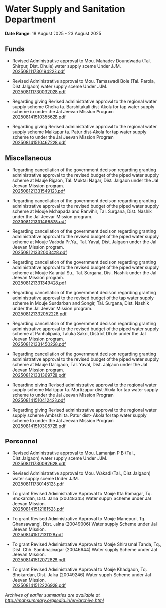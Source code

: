 # Water Supply and Sanitation Department

**Date Range**: 18 August 2025 - 23 August 2025


## Funds
- Revised Administrative approval to Mou. Mahadev Doundwada  (Tal. Shirpur, Dist. Dhule) water supply sceme Under JJM.\
  [202508111730194228.pdf](https://gr.maharashtra.gov.in/Site/Upload/Government%20Resolutions/English/202508111730194228.pdf)

- Revised Administrative approval to Mou. Tamaswadi Bole (Tal. Parola, Dist.Jalgaon) water supply sceme Under JJM.\
  [202508111730032028.pdf](https://gr.maharashtra.gov.in/Site/Upload/Government%20Resolutions/English/202508111730032028.pdf)

- Regarding giving Revised administrative approval to the regional water supply scheme Chelka  ta.  Barshitakali  dist-Akola for tap water supply scheme to under the Jal Jeevan Mission Program\
  [202508141510355628.pdf](https://gr.maharashtra.gov.in/Site/Upload/Government%20Resolutions/English/202508141510355628.pdf)

- Regarding giving Revised administrative approval to the regional water supply scheme Malkapur  ta. Patur dist-Akola for tap water supply scheme to under the Jal Jeevan Mission Program\
  [202508141510467228.pdf](https://gr.maharashtra.gov.in/Site/Upload/Government%20Resolutions/English/202508141510467228.pdf)

## Miscellaneous
- Regarding cancellation of the government decision regarding granting administrative approval to the revised budget of the piped water supply scheme at Mauje Rigaon, Tal. Muktai Nagar, Dist. Jalgaon under the Jal Jeevan Mission program.\
  [202508121331549128.pdf](https://gr.maharashtra.gov.in/Site/Upload/Government%20Resolutions/English/202508121331549128.pdf)

- Regarding cancellation of the government decision regarding granting administrative approval to the revised budget of the piped water supply scheme at Mouje Mohapada and Ranvihir, Tal. Surgana, Dist. Nashik under the Jal Jeevan Mission program.\
  [202508121331498828.pdf](https://gr.maharashtra.gov.in/Site/Upload/Government%20Resolutions/English/202508121331498828.pdf)

- Regarding cancellation of the government decision regarding granting administrative approval to the revised budget of the piped water supply scheme at Mouje Vadoda Pr.Ya., Tal. Yaval, Dist. Jalgaon under the Jal Jeevan Mission program.\
  [202508121332003428.pdf](https://gr.maharashtra.gov.in/Site/Upload/Government%20Resolutions/English/202508121332003428.pdf)

- Regarding cancellation of the government decision regarding granting administrative approval to the revised budget of the piped water supply scheme at Mouje Karanjul Su., Tal. Surgana, Dist. Nashik under the Jal Jeevan Mission program.\
  [202508121331349428.pdf](https://gr.maharashtra.gov.in/Site/Upload/Government%20Resolutions/English/202508121331349428.pdf)

- Regarding cancellation of the government decision regarding granting administrative approval to the revised budget of the tap water supply scheme in Mouje Sundarban and Songir, Tal. Surgana, Dist. Nashik under the Jal Jeevan Mission program.\
  [202508121332052228.pdf](https://gr.maharashtra.gov.in/Site/Upload/Government%20Resolutions/English/202508121332052228.pdf)

- Regarding cancellation of the government decision regarding granting administrative approval to the revised budget of the piped water supply scheme at Panhalipada, Taluka Sakri, District Dhule under the Jal Jeevan Mission program.\
  [202508121331450228.pdf](https://gr.maharashtra.gov.in/Site/Upload/Government%20Resolutions/English/202508121331450228.pdf)

- Regarding cancellation of the government decision regarding granting administrative approval to the revised budget of the piped water supply scheme at Mauje Dahigaon, Tal. Yaval, Dist. Jalgaon under the Jal Jeevan Mission program.\
  [202508121331369728.pdf](https://gr.maharashtra.gov.in/Site/Upload/Government%20Resolutions/English/202508121331369728.pdf)

- Regarding giving Revised administrative approval to the regional water supply scheme Malkapur  ta. Murtizapur  dist-Akola for tap water supply scheme to under the Jal Jeevan Mission Program\
  [202508141510412428.pdf](https://gr.maharashtra.gov.in/Site/Upload/Government%20Resolutions/English/202508141510412428.pdf)

- Regarding giving Revised administrative approval to the regional water supply scheme Ambashi ta. Patur  dist- Akola for tap water supply scheme to under the Jal Jeevan Mission Program\
  [202508141510305728.pdf](https://gr.maharashtra.gov.in/Site/Upload/Government%20Resolutions/English/202508141510305728.pdf)

## Personnel
- Revised Administrative approval to Mou. Lamanjan P B (Tal., Dist.Jalgaon) water supply sceme Under JJM.\
  [202508111730092628.pdf](https://gr.maharashtra.gov.in/Site/Upload/Government%20Resolutions/English/202508111730092628.pdf)

- Revised Administrative approval to Mou. Wakadi (Tal., Dist.Jalgaon) water supply sceme Under JJM.\
  [202508111730145128.pdf](https://gr.maharashtra.gov.in/Site/Upload/Government%20Resolutions/English/202508111730145128.pdf)

- To grant Revised Administrative Approval to Mouje Itta Ramagar, Tq.   Bhokardan, Dist. Jalna (20048345)  Water supply Scheme under Jal Jeevan Mission.\
  [202508141512181528.pdf](https://gr.maharashtra.gov.in/Site/Upload/Government%20Resolutions/English/202508141512181528.pdf)

- To grant Revised Administrative Approval to Mouje Manepuri, Tq. Ghansawangi, Dist. Jalna (20049006)  Water supply Scheme under Jal Jeevan Mission.\
  [202508141512131128.pdf](https://gr.maharashtra.gov.in/Site/Upload/Government%20Resolutions/English/202508141512131128.pdf)

- To grant Revised Administrative Approval to Mouje Shirasmal Tanda, Tq., Dist. Chh. Sambhajinagar (20046644)  Water supply Scheme under Jal Jeevan Mission.\
  [202508141512072828.pdf](https://gr.maharashtra.gov.in/Site/Upload/Government%20Resolutions/English/202508141512072828.pdf)

- To grant Revised Administrative Approval to Mouje Khadgaon, Tq.   Bhokardan, Dist. Jalna (20049246)  Water supply Scheme under Jal Jeevan Mission.\
  [202508141512226928.pdf](https://gr.maharashtra.gov.in/Site/Upload/Government%20Resolutions/English/202508141512226928.pdf)


*Archives of earlier summaries are available at http://mahsummary.orgpedia.in/en/archive.html*